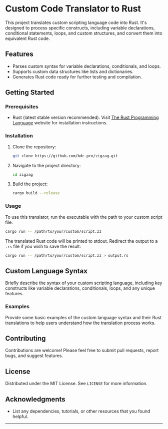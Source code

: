 # Custom Code Translator to Rust

This project translates custom scripting language code into Rust. It's designed to process specific constructs, including variable declarations, conditional statements, loops, and custom structures, and convert them into equivalent Rust code.

## Features

- Parses custom syntax for variable declarations, conditionals, and loops.
- Supports custom data structures like lists and dictionaries.
- Generates Rust code ready for further testing and compilation.

## Getting Started

### Prerequisites

- Rust (latest stable version recommended). Visit [The Rust Programming Language](https://www.rust-lang.org/tools/install) website for installation instructions.

### Installation

1. Clone the repository:

   ```sh
   git clone https://github.com/bdr-pro/zigzag.git
   ```

2. Navigate to the project directory:

   ```sh
   cd zigzag
   ```

3. Build the project:

   ```sh
   cargo build --release
   ```

### Usage

To use this translator, run the executable with the path to your custom script file:

```sh
cargo run -- /path/to/your/custom/script.zz
```

The translated Rust code will be printed to stdout. Redirect the output to a `.rs` file if you wish to save the result:

```sh
cargo run -- /path/to/your/custom/script.zz > output.rs
```

## Custom Language Syntax

Briefly describe the syntax of your custom scripting language, including key constructs like variable declarations, conditionals, loops, and any unique features.

### Examples

Provide some basic examples of the custom language syntax and their Rust translations to help users understand how the translation process works.

## Contributing

Contributions are welcome! Please feel free to submit pull requests, report bugs, and suggest features.

## License

Distributed under the MIT License. See `LICENSE` for more information.

## Acknowledgments

- List any dependencies, tutorials, or other resources that you found helpful.

---
